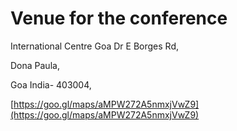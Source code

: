 # Venue for the conference

International Centre Goa Dr E Borges Rd, 

Dona Paula, 

Goa India- 403004, 

 [https://goo.gl/maps/aMPW272A5nmxjVwZ9](https://goo.gl/maps/aMPW272A5nmxjVwZ9) 



